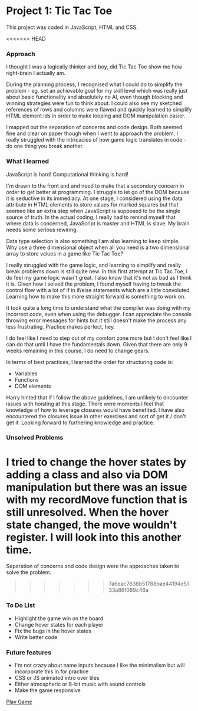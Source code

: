 # Project 1: Tic Tac Toe

This project was coded in JavaScript, HTML and CSS.

<<<<<<< HEAD
### Approach

I thought I was a logically thinker and boy, did Tic Tac Toe show me how right-brain I actually am.

During the planning process, I recognised what I could do to simplify the problem - eg. set an achievable goal for my skill level which was really just about basic functionality and absolutely no AI, even though blocking and winning strategies were fun to think about. I could also see my sketched references of rows and columns were flawed and quickly learned to simplify HTML element ids in order to make looping and DOM manipulation easier.

I mapped out the separation of concerns and code design. Both seemed fine and clear on paper though when I went to approach the problem, I really struggled with the intricacies of how game logic translates in code - do one thing you break another.

### What I learned

JavaScript is hard! Computational thinking is hard!

I'm drawn to the front end and need to make that a secondary concern in order to get better at programming. I struggle to let go of the DOM because it is seductive in its immediacy. At one stage, I considered using the data attribute in HTML elements to store values for marked squares but that seemed like an extra step when JavaScript is supposed to be the single source of truth. In the actual coding, I really had to remind myself that where data is concerned, JavaScript is master and HTML is slave. My brain needs some serious rewiring.

Data type selection is also something I am also learning to keep simple. Why use a three dimensional object when all you need is a two dimensional array to store values in a game like Tic Tac Toe?

I really struggled with the game logic, and learning to simplify and really break problems down is still quite new. In this first attempt at Tic Tac Toe, I do feel my game logic wasn't great. I also know that it's not as bad as I think it is. Given how I solved the problem, I found myself having to tweak the control flow with a lot of if in if/else statements which are a little convoluted. Learning how to make this more straight forward is something to work on.

It took quite a long time to understand what the compiler was doing with my incorrect code, even when using the debugger. I can appreciate the console throwing error messages for hints but it still doesn't make the process any less frustrating. Practice makes perfect, hey.

I do feel like I need to step out of my comfort zone more but I don't feel like I can do that until I have the fundamentals down. Given that there are only 9 weeks remaining in this course, I do need to change gears.

In terms of best practices, I learned the order for structuring code is:

* Variables
* Functions
* DOM elements

Harry hinted that if I follow the above guidelines, I am unlikely to encounter issues with hoisting at this stage. There were moments I feel that knowledge of how to leverage closures would have benefited. I have also encountered the closures issue in other exercises and sort of get it / don't get it. Looking forward to furthering knowledge and practice.

### Unsolved Problems

I tried to change the hover states by adding a class and also via DOM manipulation but there was an issue with my recordMove function that is still unresolved. When the hover state changed, the move wouldn't register. I will look into this another time.
=======
Separation of concerns and code design were the approaches taken to solve the problem.
>>>>>>> 7a6eac7638b51788bae44194e5133a86f089c46a

### To Do List

* Highlight the game win on the board
* Change hover states for each player
* Fix the bugs in the hover states
* Write better code

### Future features

* I'm not crazy about name inputs because I like the minimalism but will incorporate this in for practice
* CSS or JS animated intro over tiles
* Either atmospheric or 8-bit music with sound controls
* Make the game responsive


  
[Play Game](https://duyen-ho.github.io/Tic-Tac-Toe/)
